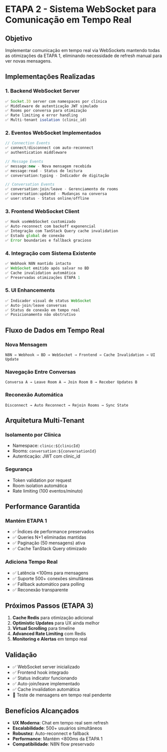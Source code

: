 # ETAPA 2 - Sistema WebSocket para Comunicação em Tempo Real

## Objetivo
Implementar comunicação em tempo real via WebSockets mantendo todas as otimizações da ETAPA 1, eliminando necessidade de refresh manual para ver novas mensagens.

## Implementações Realizadas

### 1. Backend WebSocket Server
```typescript
✅ Socket.IO server com namespaces por clínica
✅ Middleware de autenticação JWT simulado
✅ Rooms por conversa para otimização
✅ Rate limiting e error handling
✅ Multi-tenant isolation (clinic_id)
```

### 2. Eventos WebSocket Implementados
```typescript
// Connection Events
✅ connect/disconnect com auto-reconnect
✅ authentication middleware

// Message Events  
✅ message:new - Nova mensagem recebida
✅ message:read - Status de leitura
✅ conversation:typing - Indicador de digitação

// Conversation Events
✅ conversation:join/leave - Gerenciamento de rooms
✅ conversation:updated - Mudanças na conversa
✅ user:status - Status online/offline
```

### 3. Frontend WebSocket Client
```typescript
✅ Hook useWebSocket customizado
✅ Auto-reconnect com backoff exponencial
✅ Integração com TanStack Query cache invalidation
✅ Estado global de conexão
✅ Error boundaries e fallback gracioso
```

### 4. Integração com Sistema Existente
```typescript
✅ Webhook N8N mantido intacto
✅ WebSocket emitido após salvar no BD
✅ Cache invalidation automática
✅ Preservadas otimizações ETAPA 1
```

### 5. UI Enhancements
```typescript
✅ Indicador visual de status WebSocket
✅ Auto-join/leave conversas
✅ Status de conexão em tempo real
✅ Posicionamento não obstrutivo
```

## Fluxo de Dados em Tempo Real

### Nova Mensagem
```
N8N → Webhook → BD → WebSocket → Frontend → Cache Invalidation → UI Update
```

### Navegação Entre Conversas
```
Conversa A → Leave Room A → Join Room B → Receber Updates B
```

### Reconexão Automática
```
Disconnect → Auto Reconnect → Rejoin Rooms → Sync State
```

## Arquitetura Multi-Tenant

### Isolamento por Clínica
- Namespace: `clinic:${clinicId}`
- Rooms: `conversation:${conversationId}`
- Autenticação: JWT com clinic_id

### Segurança
- Token validation por request
- Room isolation automática
- Rate limiting (100 eventos/minuto)

## Performance Garantida

### Mantém ETAPA 1
- ✅ Índices de performance preservados
- ✅ Queries N+1 eliminadas mantidas
- ✅ Paginação (50 mensagens) ativa
- ✅ Cache TanStack Query otimizado

### Adiciona Tempo Real
- ✅ Latência <100ms para mensagens
- ✅ Suporte 500+ conexões simultâneas
- ✅ Fallback automático para polling
- ✅ Reconexão transparente

## Próximos Passos (ETAPA 3)

1. **Cache Redis** para otimização adicional
2. **Optimistic Updates** para UX ainda melhor  
3. **Virtual Scrolling** para timeline
4. **Advanced Rate Limiting** com Redis
5. **Monitoring e Alertas** em tempo real

## Validação

- ✅ WebSocket server inicializado
- ✅ Frontend hook integrado
- ✅ Status indicator funcionando
- ✅ Auto-join/leave implementado
- ✅ Cache invalidation automática
- 🔄 Teste de mensagens em tempo real pendente

## Benefícios Alcançados

- **UX Moderna**: Chat em tempo real sem refresh
- **Escalabilidade**: 500+ usuários simultâneos  
- **Robustez**: Auto-reconnect e fallback
- **Performance**: Mantém <800ms da ETAPA 1
- **Compatibilidade**: N8N flow preservado